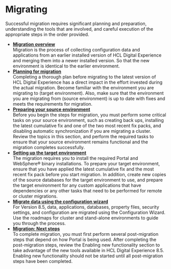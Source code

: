 # Migrating

Successful migration requires significant planning and preparation, understanding the tools that are involved, and careful execution of the appropriate steps in the order provided.

-   **[Migration overview](mig_over.md)**  
Migration is the process of collecting configuration data and applications from an earlier installed version of HCL Digital Experience and merging them into a newer installed version. So that the new environment is identical to the earlier environment.
-   **[Planning for migration](../../manage/migrate/planning_migration/index.md)**  
 Completing a thorough plan before migrating to the latest version of HCL Digital Experience has a direct impact in the effort invested during the actual migration. Become familiar with the environment you are migrating to (target environment). Also, make sure that the environment you are migrating from (source environment) is up to date with fixes and meets the requirements for migration.
-   **[Preparing your source environment](../../manage/migrate/preparing_source_env/index.md)**  
Before you begin the steps for migration, you must perform some critical tasks on your source environment, such as creating back ups, installing the latest cumulative fix and one of the two most recent fix packs, and disabling automatic synchronization if you are migrating a cluster. Review the topics in this section, and perform the required tasks to ensure that your source environment remains functional and the migration completes successfully.
-   **[Setting up the target environment](../../manage/migrate/settingup_target_env/index.md)**  
The migration requires you to install the required Portal and WebSphere® binary installations. To prepare your target environment, ensure that you have applied the latest cumulative fix and the most recent fix pack before you start migration. In addition, create new copies of the source databases for the target environment to use, and prepare the target environment for any custom applications that have dependencies or any other tasks that need to be performed for remote or cluster migrations.
-   **[Migrate data using the configuration wizard](../../manage/migrate/migrate_using_cfgwizard/index.md)**  
For Version 8.5, data, applications, databases, property files, security settings, and configuration are migrated using the Configuration Wizard. Use the roadmaps for cluster and stand-alone environments to guide you through the process.
-   **[Migration: Next steps](../../manage/migrate/next_steps/index.md)**  
To complete migration, you must first perform several post-migration steps that depend on how Portal is being used. After completing the post-migration steps, review the Enabling new functionality section to take advantage of the new tools available in HCL Digital Experience 8.5. Enabling new functionality should not be started until all post-migration steps have been completed.


